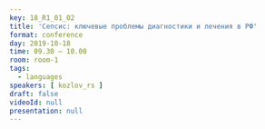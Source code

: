 ```yaml
---
key: 18_R1_01_02
title: 'Сепсис: ключевые проблемы диагностики и лечения в РФ'
format: conference
day: 2019-10-18
time: 09.30 – 10.00
room: room-1
tags:
  - languages
speakers: [ kozlov_rs ]
draft: false
videoId: null
presentation: null
---
```

